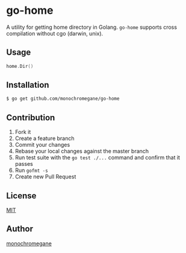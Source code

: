 # go-home

A utility for getting home directory in Golang.
`go-home` supports cross compilation without cgo (darwin, unix).

## Usage

```go
home.Dir()
```

## Installation

```sh
$ go get github.com/monochromegane/go-home
```

## Contribution

1. Fork it
2. Create a feature branch
3. Commit your changes
4. Rebase your local changes against the master branch
5. Run test suite with the `go test ./...` command and confirm that it passes
6. Run `gofmt -s`
7. Create new Pull Request

## License

[MIT](https://github.com/monochromegane/go-home/blob/master/LICENSE)

## Author

[monochromegane](https://github.com/monochromegane)

